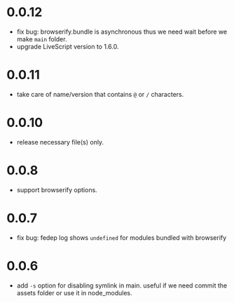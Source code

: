 # 0.0.12

 - fix bug: browserify.bundle is asynchronous thus we need wait before we make `main` folder.
 - upgrade LiveScript version to 1.6.0.


# 0.0.11

 - take care of name/version that contains `@` or `/` characters.


# 0.0.10

 - release necessary file(s) only.


# 0.0.8

 - support browserify options.


# 0.0.7

 - fix bug: fedep log shows `undefined` for modules bundled with browserify


# 0.0.6

 - add `-s` option for disabling symlink in main. useful if we need commit the assets folder or use it in node_modules.
